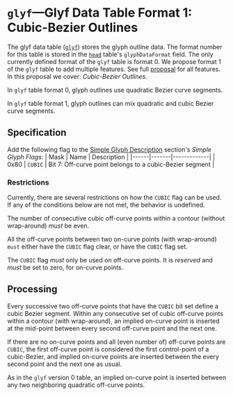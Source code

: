 # `glyf`—Glyf Data Table Format 1: Cubic-Bezier Outlines

The glyf data table ([`glyf`](https://docs.microsoft.com/en-us/typography/opentype/spec/glyf)) stores the glyph outline data.  The format number for this table is stored in the [`head`](https://docs.microsoft.com/en-us/typography/opentype/spec/head) table's `glyphDataFormat` field.  The only currently defined format of the `glyf` table is format 0. We propose format 1 of the `glyf` table to add multiple features. See full [proposal](glyf1.md) for all features. In this proposal we cover: _Cubic-Bezier Outlines_.

In `glyf` table format 0, glyph outlines use quadratic Bezier curve segments.

In `glyf` table format 1, glyph outlines can mix quadratic and cubic Bezier curve segments.

## Specification

Add the following flag to the [Simple Glyph Description](https://learn.microsoft.com/en-us/typography/opentype/spec/glyf#simple-glyph-description) section's _Simple Glyph Flags_:
| Mask | Name  | Description |
|------|-------|-------------|
| 0x80 | `CUBIC` | Bit 7: Off-curve point belongs to a cubic-Bezier segment |

### Restrictions

Currently, there are several restrictions on how the `CUBIC` flag can be used. If any of the conditions below are not met, the behavior is undefined.

The number of consecutive cubic off-curve points within a contour (without wrap-around) _must_ be even.

All the off-curve points between two on-curve points (with wrap-around) `must` either have the `CUBIC` flag clear, or have the `CUBIC` flag set.

The `CUBIC` flag _must_ only be used on off-curve points. It is _reserved_ and _must_ be set to zero, for on-curve points.

## Processing

Every successive two off-curve points that have the `CUBIC` bit set define a cubic Bezier segment. Within any consecutive set of cubic off-curve points within a contour (with wrap-around), an implied on-curve point is inserted at the mid-point between every second off-curve point and the next one.

If there are no on-curve points and all (even number of) off-curve points are `CUBIC`, the first off-curve point is considered the first control-point of a cubic-Bezier, and implied on-curve points are inserted between the every second point and the next one as usual.

As in the `glyf` version 0 table, an implied on-curve point is inserted between any two neighboring quadratic off-curve points.
